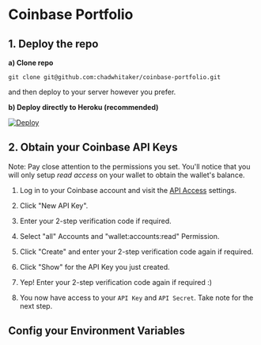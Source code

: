 # Coinbase Portfolio



## 1. Deploy the repo

**a) Clone repo**

```
git clone git@github.com:chadwhitaker/coinbase-portfolio.git
```
and then deploy to your server however you prefer.

**b) Deploy directly to Heroku (recommended)**

[![Deploy](https://www.herokucdn.com/deploy/button.svg)](https://heroku.com/deploy?template=https://github.com/chadwhitaker/coinbase-portfolio)

## 2. Obtain your Coinbase API Keys

Note: Pay close attention to the permissions you set. You'll notice that you will only setup *read access* on your wallet to obtain the wallet's balance.

1. Log in to your Coinbase account and visit the [API Access](https://www.coinbase.com/settings/api) settings.

2. Click "New API Key".

3. Enter your 2-step verification code if required.

4. Select "all" Accounts and "wallet:accounts:read" Permission.

5. Click "Create" and enter your 2-step verification code again if required.

6. Click "Show" for the API Key you just created.

7. Yep! Enter your 2-step verification code again if required :)

8. You now have access to your `API Key` and `API Secret`. Take note for the next step.

## Config your Environment Variables
